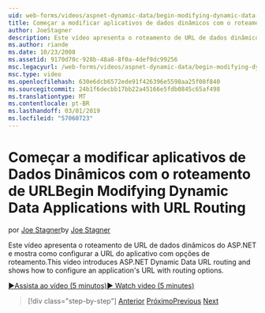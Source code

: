 ```yaml
---
uid: web-forms/videos/aspnet-dynamic-data/begin-modifying-dynamic-data-applications-with-url-routing
title: Começar a modificar aplicativos de dados dinâmicos com o roteamento de URL | Microsoft Docs
author: JoeStagner
description: Este vídeo apresenta o roteamento de URL de dados dinâmicos do ASP.NET e mostra como configurar a URL do aplicativo com opções de roteamento.
ms.author: riande
ms.date: 10/23/2008
ms.assetid: 9170d70c-928b-48a8-8f0a-4def9dc99256
msc.legacyurl: /web-forms/videos/aspnet-dynamic-data/begin-modifying-dynamic-data-applications-with-url-routing
msc.type: video
ms.openlocfilehash: 630e6dcb6572ede91f426396e5598aa25f08f840
ms.sourcegitcommit: 24b1f6decbb17bb22a45166e5fdb0845c65af498
ms.translationtype: MT
ms.contentlocale: pt-BR
ms.lasthandoff: 03/01/2019
ms.locfileid: "57060723"
---
```

<a name="begin-modifying-dynamic-data-applications-with-url-routing"></a><span data-ttu-id="80b2f-103">Começar a modificar aplicativos de Dados Dinâmicos com o roteamento de URL</span><span class="sxs-lookup"><span data-stu-id="80b2f-103">Begin Modifying Dynamic Data Applications with URL Routing</span></span>
====================
<span data-ttu-id="80b2f-104">por [Joe Stagner](https://github.com/JoeStagner)</span><span class="sxs-lookup"><span data-stu-id="80b2f-104">by [Joe Stagner](https://github.com/JoeStagner)</span></span>

<span data-ttu-id="80b2f-105">Este vídeo apresenta o roteamento de URL de dados dinâmicos do ASP.NET e mostra como configurar a URL do aplicativo com opções de roteamento.</span><span class="sxs-lookup"><span data-stu-id="80b2f-105">This video introduces ASP.NET Dynamic Data URL routing and shows how to configure an application's URL with routing options.</span></span>

[<span data-ttu-id="80b2f-106">&#9654;Assista ao vídeo (5 minutos)</span><span class="sxs-lookup"><span data-stu-id="80b2f-106">&#9654; Watch video (5 minutes)</span></span>](https://channel9.msdn.com/Blogs/ASP-NET-Site-Videos/begin-modifying-dynamic-data-applications-with-url-routing)

> [!div class="step-by-step"]
> <span data-ttu-id="80b2f-107">[Anterior](begin-editing-the-templates-in-aspnet-dynamic-data-applications.md)
> [Próximo](enable-in-line-editing-in-aspnet-dynamic-data-applications.md)</span><span class="sxs-lookup"><span data-stu-id="80b2f-107">[Previous](begin-editing-the-templates-in-aspnet-dynamic-data-applications.md)
[Next](enable-in-line-editing-in-aspnet-dynamic-data-applications.md)</span></span>
